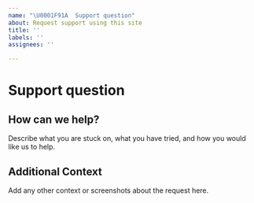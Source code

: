 ```yaml
---
name: "\U0001F91A  Support question"
about: Request support using this site
title: ''
labels: ''
assignees: ''

---
```


# Support question
<!-- We are happy to help and will get back to you as soon as possible. -->

## How can we help?
Describe what you are stuck on, what you have tried, and how you would like us to help.

## Additional Context
Add any other context or screenshots about the request here.
